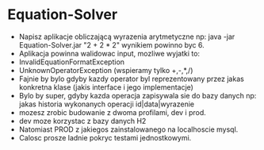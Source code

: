 # Equation-Solver
- Napisz aplikacje obliczającą wyrazenia arytmetyczne
np:
java -jar Equation-Solver.jar "2 + 2 * 2"
wynikiem powinno byc 6.
- Aplikacja powinna walidowac input, mozliwe wyjatki to:
- InvalidEquationFormatException
- UnknownOperatorException (wspieramy tylko +,-,*,/)
- Fajnie by bylo gdyby kazdy operator byl reprezentowany przez jakas konkretna klase (jakis interface i jego implementacje)
- Bylo by super, gdyby kazda operacja zapisywala sie do bazy danych
np: jakas historia wykonanych operacji id|data|wyrazenie
- mozesz zrobic budowanie z dwoma profilami, dev i prod.
- dev moze korzystac z bazy danych H2
- Natomiast PROD z jakiegos zainstalowanego na localhoscie mysql.
- Calosc prosze ladnie pokryc testami jednostkowymi.
